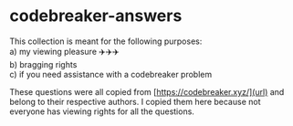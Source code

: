 # codebreaker-answers
This collection is meant for the following purposes:\
a) my viewing pleasure ✈️✈️✈️\
b) bragging rights\
c) if you need assistance with a codebreaker problem

These questions were all copied from [https://codebreaker.xyz/](url) and belong to their respective authors. 
I copied them here because not everyone has viewing rights for all the questions.
